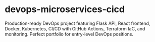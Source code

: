 # devops-microservices-cicd
Production-ready DevOps project featuring Flask API, React frontend, Docker, Kubernetes, CI/CD with GitHub Actions, Terraform IaC, and monitoring. Perfect portfolio for entry-level DevOps positions.
